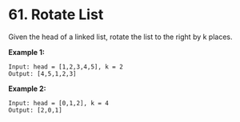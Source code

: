 # 61. Rotate List

Given the head of a linked list, rotate the list to the right by k places.

**Example 1:**
```
Input: head = [1,2,3,4,5], k = 2
Output: [4,5,1,2,3]
```

**Example 2:**
```
Input: head = [0,1,2], k = 4
Output: [2,0,1]
```
